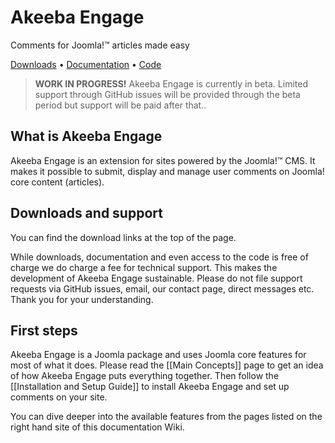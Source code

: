 # Akeeba Engage

Comments for Joomla!™ articles made easy

[Downloads](https://github.com/akeeba/engage/releases) • [Documentation](https://github.com/akeeba/engage/wiki) • [Code](https://github.com/akeeba/engage)

> **WORK IN PROGRESS!** Akeeba Engage is currently in beta. Limited support through GitHub issues will be provided through the beta period but support will be paid after that..

## What is Akeeba Engage

Akeeba Engage is an extension for sites powered by the Joomla!™ CMS. It makes it possible to submit, display and manage user comments on Joomla! core content (articles).

## Downloads and support

You can find the download links at the top of the page.

While downloads, documentation and even access to the code is free of charge we do charge a fee for technical support. This makes the development of Akeeba Engage sustainable. Please do not file support requests via GitHub issues, email, our contact page, direct messages etc. Thank you for your understanding.

## First steps

Akeeba Engage is a Joomla package and uses Joomla core features for most of what it does. Please read the [[Main Concepts]] page to get an idea of how Akeeba Engage puts everything together. Then follow the [[Installation and Setup Guide]] to install Akeeba Engage and set up comments on your site.

You can dive deeper into the available features from the pages listed on the right hand site of this documentation Wiki.